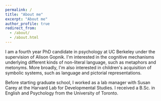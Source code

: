 ```yaml
---
permalink: /
title: "About me"
excerpt: "About me"
author_profile: true
redirect_from: 
  - /about/
  - /about.html
---
```


I am a fourth year PhD candidate in psychology at UC Berkeley under the supervision of Alison Gopnik. I'm interested in the cognitive mechanisms underlying different kinds of non-literal language, such as metaphors and metonyms. More broadly, I'm also interested in children's acquisition of symbolic systems, such as language and pictorial representations.

Before starting graduate school, I worked as a lab manager with Susan Carey at the Harvard Lab for Developmental Studies. I received a B.Sc. in English and Psychology from the University of Toronto.
